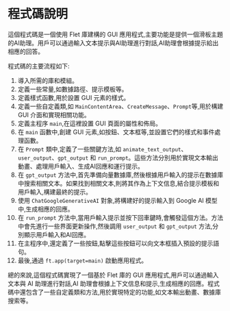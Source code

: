 # 程式碼說明

這個程式碼是一個使用 Flet 庫建構的 GUI 應用程式,主要功能是提供一個滑板主題的AI助理。用戶可以通過輸入文本提示與AI助理進行對話,AI助理會根據提示給出相應的回答。

程式碼的主要流程如下:

1. 導入所需的庫和模組。
2. 定義一些常量,如數據路徑、提示模板等。
3. 定義樣式函數,用於設置 GUI 元素的樣式。
4. 定義一些自定義類,如 `MainContentArea`、`CreateMessage`、`Prompt`等,用於構建 GUI 介面和實現相關功能。
5. 定義主程序 `main`,在這裡設置 GUI 頁面的屬性和佈局。
6. 在 `main` 函數中,創建 GUI 元素,如按鈕、文本框等,並設置它們的樣式和事件處理函數。
7. 在 `Prompt` 類中,定義了一些關鍵方法,如 `animate_text_output`、`user_output`、`gpt_output` 和 `run_prompt`。這些方法分別用於實現文本輸出動畫、處理用戶輸入、生成AI回應和運行提示。
8. 在 `gpt_output` 方法中,首先準備向量數據庫,然後根據用戶輸入的提示在數據庫中搜索相關文本。如果找到相關文本,則將其作為上下文信息,結合提示模板和用戶輸入,構建最終的提示。
9. 使用 `ChatGoogleGenerativeAI` 對象,將構建好的提示輸入到 Google AI 模型中,生成相應的回應。
10. 在 `run_prompt` 方法中,當用戶輸入提示並按下回車鍵時,會觸發這個方法。方法中會先進行一些界面更新操作,然後調用 `user_output` 和 `gpt_output` 方法,分別顯示用戶輸入和AI回應。
11. 在主程序中,還定義了一些按鈕,點擊這些按鈕可以向文本框插入預設的提示語句。
12. 最後,通過 `ft.app(target=main)` 啟動應用程式。

總的來說,這個程式碼實現了一個基於 Flet 庫的 GUI 應用程式,用戶可以通過輸入文本與 AI 助理進行對話,AI 助理會根據上下文信息和提示,生成相應的回應。程式碼中還包含了一些自定義類和方法,用於實現特定的功能,如文本輸出動畫、數據庫搜索等。